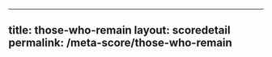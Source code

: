 ---
        
title: those-who-remain
layout: scoredetail
permalink: /meta-score/those-who-remain
---